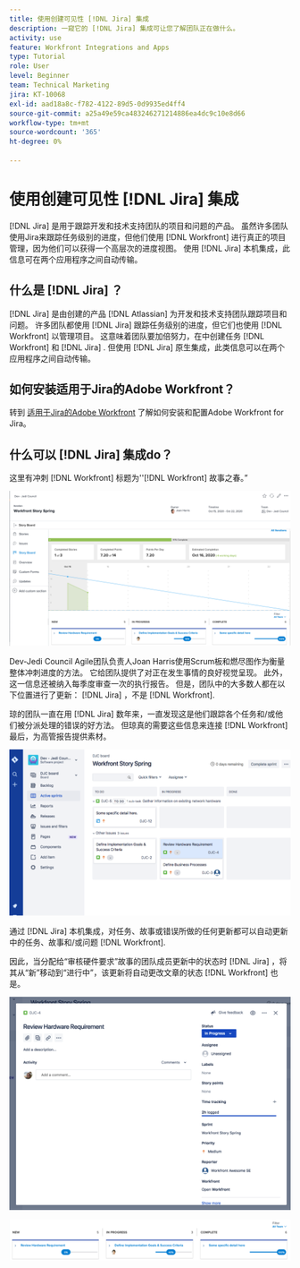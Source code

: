 ```yaml
---
title: 使用创建可见性 [!DNL Jira] 集成
description: 一窥它的 [!DNL Jira] 集成可让您了解团队正在做什么。
activity: use
feature: Workfront Integrations and Apps
type: Tutorial
role: User
level: Beginner
team: Technical Marketing
jira: KT-10068
exl-id: aad18a8c-f782-4122-89d5-0d9935ed4ff4
source-git-commit: a25a49e59ca483246271214886ea4dc9c10e8d66
workflow-type: tm+mt
source-wordcount: '365'
ht-degree: 0%

---
```


# 使用创建可见性 [!DNL Jira] 集成

[!DNL Jira]  是用于跟踪开发和技术支持团队的项目和问题的产品。 虽然许多团队使用Jira来跟踪任务级别的进度，但他们使用 [!DNL Workfront] 进行真正的项目管理，因为他们可以获得一个高层次的进度视图。 使用 [!DNL Jira]  本机集成，此信息可在两个应用程序之间自动传输。

## 什么是 [!DNL Jira] ？

[!DNL Jira]  是由创建的产品 [!DNL Atlassian] 为开发和技术支持团队跟踪项目和问题。 许多团队都使用 [!DNL Jira]  跟踪任务级别的进度，但它们也使用 [!DNL Workfront] 以管理项目。 这意味着团队要加倍努力，在中创建任务 [!DNL Workfront] 和 [!DNL Jira] . 但使用 [!DNL Jira]  原生集成，此类信息可以在两个应用程序之间自动传输。

## 如何安装适用于Jira的Adobe Workfront？

转到 [适用于Jira的Adobe Workfront](https://experienceleague.adobe.com/docs/workfront/using/adobe-workfront-integrations/workfront-for-jira/workfront-for-jira.html?lang=en) 了解如何安装和配置Adobe Workfront for Jira。

## 什么可以 [!DNL Jira]  集成do？

这里有冲刺 [!DNL Workfront] 标题为&#39;&#39;[!DNL Workfront] 故事之春。”

![情节提要燃尽图](assets/Jira01.png)

Dev-Jedi Council Agile团队负责人Joan Harris使用Scrum板和燃尽图作为衡量整体冲刺进度的方法。 它给团队提供了对正在发生事情的良好视觉呈现。 此外，这一信息还被纳入每季度审查一次的执行报告。 但是，团队中的大多数人都在以下位置进行了更新： [!DNL Jira] ，不是 [!DNL Workfront].

琼的团队一直在用 [!DNL Jira]  数年来，一直发现这是他们跟踪各个任务和/或他们被分派处理的错误的好方法。 但琼真的需要这些信息来连接 [!DNL Workfront] 最后，为高管报告提供素材。

![Jira Storyboard](assets/Jira02.png)

通过 [!DNL Jira]  本机集成，对任务、故事或错误所做的任何更新都可以自动更新中的任务、故事和/或问题 [!DNL Workfront].

因此，当分配给“审核硬件要求”故事的团队成员更新中的状态时 [!DNL Jira] ，将其从“新”移动到“进行中”，该更新将自动更改文章的状态 [!DNL Workfront] 也是。

![Jira状态页](assets/Jira03.png)

![状态列](assets/Jira04.png)
